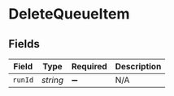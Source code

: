 # DeleteQueueItem


## Fields

| Field              | Type               | Required           | Description        |
| ------------------ | ------------------ | ------------------ | ------------------ |
| `runId`            | *string*           | :heavy_minus_sign: | N/A                |